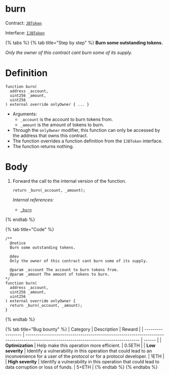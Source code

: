 # burn

Contract: [`JBToken`](../)​‌

Interface: [`IJBToken`](../../../interfaces/ijbtoken.md)

{% tabs %}
{% tab title="Step by step" %}
**Burn some outstanding tokens.**

_Only the owner of this contract cant burn some of its supply._

# Definition

```solidity
function burn(
  address _account,
  uint256 _amount,
  uint256
) external override onlyOwner { ... }
```

* Arguments:
  * `_account` is the account to burn tokens from.
  * `_amount` is the amount of tokens to burn.
* Through the `onlyOwner` modifier, this function can only be accessed by the address that owns this contract.
* The function overrides a function definition from the `IJBToken` interface.
* The function returns nothing.

# Body

1.  Forward the call to the internal version of the function.

    ```solidity
    return _burn(_account, _amount);
    ```

    _Internal references:_

    * [`_burn`](https://docs.openzeppelin.com/contracts/4.x/api/token/erc20#ERC20-_burn-address-uint256-)

{% endtab %}

{% tab title="Code" %}
```solidity
/** 
  @notice
  Burn some outstanding tokens.

  @dev
  Only the owner of this contract cant burn some of its supply.

  @param _account The account to burn tokens from.
  @param _amount The amount of tokens to burn.
*/
function burn(
  address _account,
  uint256 _amount,
  uint256
) external override onlyOwner {
  return _burn(_account, _amount);
}
```
{% endtab %}


{% tab title="Bug bounty" %}
| Category          | Description                                                                                                                            | Reward |
| ----------------- | -------------------------------------------------------------------------------------------------------------------------------------- | ------ |
| **Optimization**  | Help make this operation more efficient.                                                                                               | 0.5ETH |
| **Low severity**  | Identify a vulnerability in this operation that could lead to an inconvenience for a user of the protocol or for a protocol developer. | 1ETH   |
| **High severity** | Identify a vulnerability in this operation that could lead to data corruption or loss of funds.                                        | 5+ETH  |
{% endtab %}
{% endtabs %}
